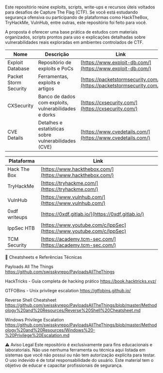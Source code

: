 Este repositório reúne exploits, scripts, write-ups e recursos úteis voltados para desafios de Capture The Flag (CTF). Se você está estudando segurança ofensiva ou participando de plataformas como HackTheBox, TryHackMe, VulnHub, entre outras, este repositório foi feito para você.

A proposta é oferecer uma base prática de estudos com materiais organizados, scripts prontos para uso e explicações detalhadas sobre vulnerabilidades reais exploradas em ambientes controlados de CTF.


| Nome                  | Descrição                                             | Link                                                                 |
| --------------------- | ----------------------------------------------------- | -------------------------------------------------------------------- |
| Exploit Database      | Repositório de exploits e PoCs                        | [https://www.exploit-db.com/](https://www.exploit-db.com/)           |
| Packet Storm Security | Ferramentas, exploits e artigos                       | [https://packetstormsecurity.com/](https://packetstormsecurity.com/) |
| CXSecurity            | Banco de dados com exploits, vulnerabilidades e dorks | [https://cxsecurity.com/](https://cxsecurity.com/)                   |
| CVE Details           | Detalhes e estatísticas sobre vulnerabilidades (CVE)  | [https://www.cvedetails.com/](https://www.cvedetails.com/)           |



| Plataforma    | Link                                                                 |
| ------------- | -------------------------------------------------------------------- |
| Hack The Box  | [https://www.hackthebox.com/](https://www.hackthebox.com/)           |
| TryHackMe     | [https://tryhackme.com/](https://tryhackme.com/)                     |
| VulnHub       | [https://www.vulnhub.com/](https://www.vulnhub.com/)                 |
| 0xdf writeups | [https://0xdf.gitlab.io/](https://0xdf.gitlab.io/)                   |
| IppSec HTB    | [https://www.youtube.com/c/IppSec](https://www.youtube.com/c/IppSec) |
| TCM Security  | [https://academy.tcm-sec.com/](https://academy.tcm-sec.com/)         |


🧠 Cheatsheets e Referências Técnicas

Payloads All The Things
https://github.com/swisskyrepo/PayloadsAllTheThings

HackTricks - Guía completa de hacking prático
https://book.hacktricks.xyz/

GTFOBins - Unix privilege escalation
https://gtfobins.github.io/

Reverse Shell Cheatsheet
https://github.com/swisskyrepo/PayloadsAllTheThings/blob/master/Methodology%20and%20Resources/Reverse%20Shell%20Cheatsheet.md

Windows Privilege Escalation
https://github.com/swisskyrepo/PayloadsAllTheThings/blob/master/Methodology%20and%20Resources/Windows%20-%20Privilege%20Escalation.md

⚠️ Aviso Legal
Este repositório é exclusivamente para fins educacionais e laboratoriais.
Não use nenhuma ferramenta ou técnica aqui listada em sistemas que você não possui ou não tem autorização explícita para testar.
O uso indevido é de total responsabilidade do usuário.
Este material tem o objetivo de educar e capacitar profissionais de segurança.
